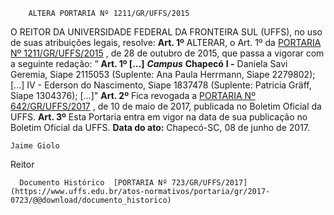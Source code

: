         ALTERA PORTARIA Nº 1211/GR/UFFS/2015  

 O REITOR DA UNIVERSIDADE FEDERAL DA FRONTEIRA SUL (UFFS), no uso de suas atribuições legais, resolve:   **Art. 1º** ALTERAR, o Art. 1º da [PORTARIA Nº 1211/GR/UFFS/2015](https://www.uffs.edu.br/atos-normativos/portaria/gr/2015-1211)  , de 28 de outubro de 2015, que passa a vigorar com a seguinte redação: “ **Art. 1º [...]**   ***Campus***  **Chapecó**  **I -** Daniela Savi Geremia, Siape 2115053 (Suplente: Ana Paula Herrmann, Siape 2279802); [...] IV - Ederson do Nascimento, Siape 1837478 (Suplente: Patricia Gräff, Siape 1304376); [...]"   **Art. 2º** Fica revogada a [PORTARIA Nº 642/GR/UFFS/2017](https://www.uffs.edu.br/atos-normativos/portaria/gr/2017-0642)  , de 10 de maio de 2017, publicada no Boletim Oficial da UFFS.   **Art. 3º** Esta Portaria entra em vigor na data de sua publicação no Boletim Oficial da UFFS.      **Data do ato:** Chapecó-SC, 08 de junho de 2017.   
 

    Jaime Giolo   
 Reitor 

      Documento Histórico  [PORTARIA Nº 723/GR/UFFS/2017](https://www.uffs.edu.br/atos-normativos/portaria/gr/2017-0723/@@download/documento_historico)     
      